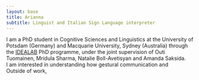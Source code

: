 ```yaml
---
layout: base
title: Arianna
subtitle: Linguist and Italian Sign Language interpreter
---
```


I am a PhD student in Cognitive Sciences and Linguistics at the University of Potsdam (Germany) and Macquarie University, Sydney (Australia)  through the [IDEALAB](https://phd-idealab.com/) PhD programme, under the joint supervision of Outi Tuomainen, Mridula Sharma, Natalie Boll-Avetisyan and Amanda Saksida.  
I am interested in understanding how gestural communication and  
Outside of work,  
